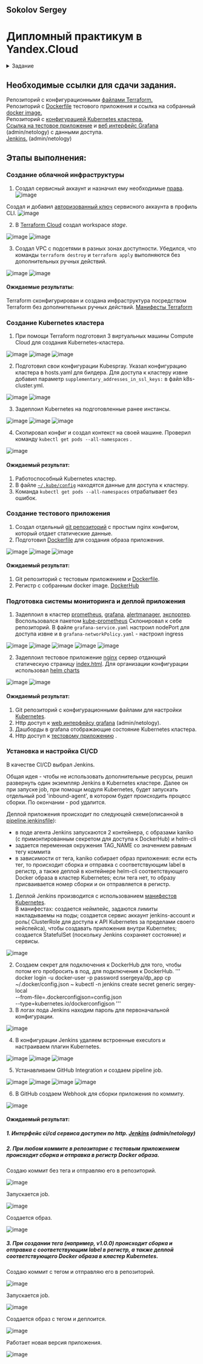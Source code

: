 ## Sokolov Sergey
# Дипломный практикум в Yandex.Cloud
<details><summary> Задание</summary>  
  
  * [Цели:](#цели)
  * [Этапы выполнения:](#этапы-выполнения)
     * [Создание облачной инфраструктуры](#создание-облачной-инфраструктуры)
     * [Создание Kubernetes кластера](#создание-kubernetes-кластера)
     * [Создание тестового приложения](#создание-тестового-приложения)
     * [Подготовка cистемы мониторинга и деплой приложения](#подготовка-cистемы-мониторинга-и-деплой-приложения)
     * [Установка и настройка CI/CD](#установка-и-настройка-cicd)
  * [Что необходимо для сдачи задания?](#что-необходимо-для-сдачи-задания)
  * [Как правильно задавать вопросы дипломному руководителю?](#как-правильно-задавать-вопросы-дипломному-руководителю)

---
## Цели:

1. Подготовить облачную инфраструктуру на базе облачного провайдера Яндекс.Облако.
2. Запустить и сконфигурировать Kubernetes кластер.
3. Установить и настроить систему мониторинга.
4. Настроить и автоматизировать сборку тестового приложения с использованием Docker-контейнеров.
5. Настроить CI для автоматической сборки и тестирования.
6. Настроить CD для автоматического развёртывания приложения.

---
## Этапы выполнения:


### Создание облачной инфраструктуры

Для начала необходимо подготовить облачную инфраструктуру в ЯО при помощи [Terraform](https://www.terraform.io/).

Особенности выполнения:

- Бюджет купона ограничен, что следует иметь в виду при проектировании инфраструктуры и использовании ресурсов;
- Следует использовать последнюю стабильную версию [Terraform](https://www.terraform.io/).

Предварительная подготовка к установке и запуску Kubernetes кластера.

1. Создайте сервисный аккаунт, который будет в дальнейшем использоваться Terraform для работы с инфраструктурой с необходимыми и достаточными правами. Не стоит использовать права суперпользователя
2. Подготовьте [backend](https://www.terraform.io/docs/language/settings/backends/index.html) для Terraform:  
   а. Рекомендуемый вариант: [Terraform Cloud](https://app.terraform.io/)  
   б. Альтернативный вариант: S3 bucket в созданном ЯО аккаунте
3. Настройте [workspaces](https://www.terraform.io/docs/language/state/workspaces.html)  
   а. Рекомендуемый вариант: создайте два workspace: *stage* и *prod*. В случае выбора этого варианта все последующие шаги должны учитывать факт существования нескольких workspace.  
   б. Альтернативный вариант: используйте один workspace, назвав его *stage*. Пожалуйста, не используйте workspace, создаваемый Terraform-ом по-умолчанию (*default*).
4. Создайте VPC с подсетями в разных зонах доступности.
5. Убедитесь, что теперь вы можете выполнить команды `terraform destroy` и `terraform apply` без дополнительных ручных действий.
6. В случае использования [Terraform Cloud](https://app.terraform.io/) в качестве [backend](https://www.terraform.io/docs/language/settings/backends/index.html) убедитесь, что применение изменений успешно проходит, используя web-интерфейс Terraform cloud.

Ожидаемые результаты:

1. Terraform сконфигурирован и создание инфраструктуры посредством Terraform возможно без дополнительных ручных действий.
2. Полученная конфигурация инфраструктуры является предварительной, поэтому в ходе дальнейшего выполнения задания возможны изменения.

---
### Создание Kubernetes кластера

На этом этапе необходимо создать [Kubernetes](https://kubernetes.io/ru/docs/concepts/overview/what-is-kubernetes/) кластер на базе предварительно созданной инфраструктуры.   Требуется обеспечить доступ к ресурсам из Интернета.

Это можно сделать двумя способами:

1. Рекомендуемый вариант: самостоятельная установка Kubernetes кластера.  
   а. При помощи Terraform подготовить как минимум 3 виртуальных машины Compute Cloud для создания Kubernetes-кластера. Тип виртуальной машины следует выбрать самостоятельно с учётом требовании к производительности и стоимости. Если в дальнейшем поймете, что необходимо сменить тип инстанса, используйте Terraform для внесения изменений.  
   б. Подготовить [ansible](https://www.ansible.com/) конфигурации, можно воспользоваться, например [Kubespray](https://kubernetes.io/docs/setup/production-environment/tools/kubespray/)  
   в. Задеплоить Kubernetes на подготовленные ранее инстансы, в случае нехватки каких-либо ресурсов вы всегда можете создать их при помощи Terraform.
2. Альтернативный вариант: воспользуйтесь сервисом [Yandex Managed Service for Kubernetes](https://cloud.yandex.ru/services/managed-kubernetes)  
  а. С помощью terraform resource для [kubernetes](https://registry.terraform.io/providers/yandex-cloud/yandex/latest/docs/resources/kubernetes_cluster) создать региональный мастер kubernetes с размещением нод в разных 3 подсетях      
  б. С помощью terraform resource для [kubernetes node group](https://registry.terraform.io/providers/yandex-cloud/yandex/latest/docs/resources/kubernetes_node_group)
  
Ожидаемый результат:

1. Работоспособный Kubernetes кластер.
2. В файле `~/.kube/config` находятся данные для доступа к кластеру.
3. Команда `kubectl get pods --all-namespaces` отрабатывает без ошибок.

---
### Создание тестового приложения

Для перехода к следующему этапу необходимо подготовить тестовое приложение, эмулирующее основное приложение разрабатываемое вашей компанией.

Способ подготовки:

1. Рекомендуемый вариант:  
   а. Создайте отдельный git репозиторий с простым nginx конфигом, который будет отдавать статические данные.  
   б. Подготовьте Dockerfile для создания образа приложения.  
2. Альтернативный вариант:  
   а. Используйте любой другой код, главное, чтобы был самостоятельно создан Dockerfile.

Ожидаемый результат:

1. Git репозиторий с тестовым приложением и Dockerfile.
2. Регистр с собранным docker image. В качестве регистра может быть DockerHub или [Yandex Container Registry](https://cloud.yandex.ru/services/container-registry), созданный также с помощью terraform.

---
### Подготовка cистемы мониторинга и деплой приложения

Уже должны быть готовы конфигурации для автоматического создания облачной инфраструктуры и поднятия Kubernetes кластера.  
Теперь необходимо подготовить конфигурационные файлы для настройки нашего Kubernetes кластера.

Цель:
1. Задеплоить в кластер [prometheus](https://prometheus.io/), [grafana](https://grafana.com/), [alertmanager](https://github.com/prometheus/alertmanager), [экспортер](https://github.com/prometheus/node_exporter) основных метрик Kubernetes.
2. Задеплоить тестовое приложение, например, [nginx](https://www.nginx.com/) сервер отдающий статическую страницу.

Рекомендуемый способ выполнения:
1. Воспользовать пакетом [kube-prometheus](https://github.com/prometheus-operator/kube-prometheus), который уже включает в себя [Kubernetes оператор](https://operatorhub.io/) для [grafana](https://grafana.com/), [prometheus](https://prometheus.io/), [alertmanager](https://github.com/prometheus/alertmanager) и [node_exporter](https://github.com/prometheus/node_exporter). При желании можете собрать все эти приложения отдельно.
2. Для организации конфигурации использовать [qbec](https://qbec.io/), основанный на [jsonnet](https://jsonnet.org/). Обратите внимание на имеющиеся функции для интеграции helm конфигов и [helm charts](https://helm.sh/)
3. Если на первом этапе вы не воспользовались [Terraform Cloud](https://app.terraform.io/), то задеплойте в кластер [atlantis](https://www.runatlantis.io/) для отслеживания изменений инфраструктуры.

Альтернативный вариант:
1. Для организации конфигурации можно использовать [helm charts](https://helm.sh/)

Ожидаемый результат:
1. Git репозиторий с конфигурационными файлами для настройки Kubernetes.
2. Http доступ к web интерфейсу grafana.
3. Дашборды в grafana отображающие состояние Kubernetes кластера.
4. Http доступ к тестовому приложению.

---
### Установка и настройка CI/CD

Осталось настроить ci/cd систему для автоматической сборки docker image и деплоя приложения при изменении кода.

Цель:

1. Автоматическая сборка docker образа при коммите в репозиторий с тестовым приложением.
2. Автоматический деплой нового docker образа.

Можно использовать [teamcity](https://www.jetbrains.com/ru-ru/teamcity/), [jenkins](https://www.jenkins.io/) либо [gitlab ci](https://about.gitlab.com/stages-devops-lifecycle/continuous-integration/)

Ожидаемый результат:

1. Интерфейс ci/cd сервиса доступен по http.
2. При любом коммите в репозиторие с тестовым приложением происходит сборка и отправка в регистр Docker образа.
3. При создании тега (например, v1.0.0) происходит сборка и отправка с соответствующим label в регистр, а также деплой соответствующего Docker образа в кластер Kubernetes.

---
## Что необходимо для сдачи задания?

1. Репозиторий с конфигурационными файлами Terraform и готовность продемонстрировать создание всех ресурсов с нуля.
2. Пример pull request с комментариями созданными atlantis'ом или снимки экрана из Terraform Cloud.
3. Репозиторий с конфигурацией ansible, если был выбран способ создания Kubernetes кластера при помощи ansible.
4. Репозиторий с Dockerfile тестового приложения и ссылка на собранный docker image.
5. Репозиторий с конфигурацией Kubernetes кластера.
6. Ссылка на тестовое приложение и веб интерфейс Grafana с данными доступа.
7. Все репозитории рекомендуется хранить на одном ресурсе (github, gitlab)

---
## Как правильно задавать вопросы дипломному руководителю?

Что поможет решить большинство частых проблем:

1. Попробовать найти ответ сначала самостоятельно в интернете или в 
  материалах курса и ДЗ и только после этого спрашивать у дипломного 
  руководителя. Скилл поиска ответов пригодится вам в профессиональной 
  деятельности.
2. Если вопросов больше одного, то присылайте их в виде нумерованного 
  списка. Так дипломному руководителю будет проще отвечать на каждый из 
  них.
3. При необходимости прикрепите к вопросу скриншоты и стрелочкой 
  покажите, где не получается.

Что может стать источником проблем:

1. Вопросы вида «Ничего не работает. Не запускается. Всё сломалось». 
  Дипломный руководитель не сможет ответить на такой вопрос без 
  дополнительных уточнений. Цените своё время и время других.
2. Откладывание выполнения курсового проекта на последний момент.
3. Ожидание моментального ответа на свой вопрос. Дипломные руководители работающие разработчики, которые занимаются, кроме преподавания, 
  своими проектами. Их время ограничено, поэтому постарайтесь задавать правильные вопросы, чтобы получать быстрые ответы :)  
</details>

## Необходимые ссылки для сдачи задания.

Репозиторий с конфигурационными [файлами Terraform.](https://github.com/SSergeyA/diplom-n/tree/main/terraform)  
Репозиторий с [Dockerfile](https://github.com/SSergeyA/dp_app/blob/main/Dockerfile) тестового приложения и ссылка на собранный [docker image.](https://hub.docker.com/r/ssergeya/dp_app/tags)  
Репозиторий с [конфигурацией Kubernetes кластера.](https://github.com/SSergeyA/diplom-n/tree/main/Kubernetes)  
[Ссылка на тестовое приложение](http://130.193.38.198:30033/) и [веб интерфейс Grafana](http://130.193.38.198:30003) (admin/netology) с данными доступа.  
[Jenkins.](http://130.193.38.198:32000) (admin/netology)  
    

## Этапы выполнения:
### Создание облачной инфраструктуры
1. Создал сервисный аккаунт и назначил ему необходимые [права](https://cloud.yandex.ru/docs/iam/concepts/access-control/roles).
 ![image](https://user-images.githubusercontent.com/93119897/225690778-659600e3-cc69-4eec-86d7-73e26971bd48.png)   
 
 Создал и добавил [авторизованный ключ](https://cloud.yandex.ru/docs/cli/operations/authentication/service-account) сервисного аккаунта в профиль CLI.
![image](https://user-images.githubusercontent.com/93119897/225693442-977cd46f-21eb-47aa-9b0c-6a4f1856c2b7.png)  

2. В  [Terraform Cloud](https://app.terraform.io/app/SSergeyA/workspaces/stage) создал workspace *stage*.  

![image](https://user-images.githubusercontent.com/93119897/228467028-a2cdfcfe-dd1a-4852-b4d0-74ffe82af75c.png)
![image](https://user-images.githubusercontent.com/93119897/228473129-7df3bdb7-758d-44bf-be67-e59483344629.png)

3. Создал VPC с подсетями в разных зонах доступности. Убедился, что  команды `terraform destroy` и `terraform apply` выполняются без дополнительных ручных действий.  

![image](https://user-images.githubusercontent.com/93119897/228467743-29c0a2cd-d805-401a-a2fe-1c6f1b6a8bb9.png)
![image](https://user-images.githubusercontent.com/93119897/228467785-0022ac3b-93ba-420c-b291-859ff8791228.png)


#### Ожидаемые результаты:

Terraform сконфигурирован и создана инфраструктура посредством Terraform без дополнительных ручных действий. [Манифесты Terraform](https://github.com/SSergeyA/diplom-n/tree/main/terraform)  

### Создание Kubernetes кластера

1. При помощи Terraform подготовил 3 виртуальных машины Compute Cloud для создания Kubernetes-кластера.  

![image](https://user-images.githubusercontent.com/93119897/228468627-622cd797-f839-4c13-acdf-679f46b6e66a.png)
![image](https://user-images.githubusercontent.com/93119897/228468744-8e8bf8a4-61fc-451b-b1d5-19d27576c80c.png)
![image](https://user-images.githubusercontent.com/93119897/228468553-dfe93528-d7ac-491d-b0ce-7d20c1fbc29c.png)

2. Подготовил свои конфигурации Kubespray.  Указал конфигурацию кластера в hosts.yaml для билдера. Для доступа к кластеру извне добавил параметр
`supplementary_addresses_in_ssl_keys:` в файл k8s-cluster.yml.  

![image](https://user-images.githubusercontent.com/93119897/228469277-7833dfd8-e46a-47f9-a7d7-d3fa065b29f2.png)
![image](https://user-images.githubusercontent.com/93119897/228470191-4f26f986-4e2b-4910-9264-1370772cad66.png)  

3. Задеплоил Kubernetes на подготовленные ранее инстансы.  

![image](https://user-images.githubusercontent.com/93119897/228470492-6859a195-1892-40cc-bc5a-76fad96d087e.png)
![image](https://user-images.githubusercontent.com/93119897/228470591-0b582a25-ad11-43d3-9093-8ba6fdc509a7.png)
![image](https://user-images.githubusercontent.com/93119897/228470740-d37f89f8-c121-483a-9a57-c94aae2903fd.png)  

4. Скопировал конфиг и создал контекст на своей машине. Проверил команду `kubectl get pods --all-namespaces` .

![image](https://user-images.githubusercontent.com/93119897/228471132-cc6179b7-7261-46b4-b787-0ac859e4278d.png)


  
#### Ожидаемый результат:

1. Работоспособный Kubernetes кластер.
2. В файле [`~/.kube/config`](https://github.com/SSergeyA/diplom-n/blob/main/Kubernetes/config)  находятся данные для доступа к кластеру. 
3. Команда `kubectl get pods --all-namespaces` отрабатывает без ошибок.
### Создание тестового приложения

1. Создал отдельный [git репозиторий](https://github.com/SSergeyA/dp_app/) с простым nginx конфигом, который отдает статические данные.  
2. Подготовил  [Dockerfile](https://github.com/SSergeyA/dp_app/blob/main/Dockerfile) для создания образа приложения.  

![image](https://user-images.githubusercontent.com/93119897/228477958-8403596a-91f1-40b2-8401-41b3d71235c7.png)
![image](https://user-images.githubusercontent.com/93119897/228478013-bd2a1907-dd63-4407-9313-8dda0cf053df.png)
![image](https://user-images.githubusercontent.com/93119897/228478129-be12ef9a-59ab-4114-b3c2-5433cd20b615.png)

#### Ожидаемый результат:

1. Git репозиторий с тестовым приложением и [Dockerfile](https://github.com/SSergeyA/dp_app/blob/main/Dockerfile).
2. Регистр с собранным docker image.  [DockerHub](https://hub.docker.com/r/ssergeya/dp_app/tags)

### Подготовка cистемы мониторинга и деплой приложения

1. Задеплоил в кластер [prometheus](https://prometheus.io/), [grafana](https://grafana.com/), [alertmanager](https://github.com/prometheus/alertmanager), [экспортер](https://github.com/prometheus/node_exporter). Воспользовался пакетом [kube-prometheus](https://github.com/prometheus-operator/kube-prometheus)
Склонировал к себе репозиторий. В файле `grafana-service.yaml` настроил  nodePort для доступа извне и в `grafana-networkPolicy.yaml` - настроил ingress  

![image](https://user-images.githubusercontent.com/93119897/228479672-b573dfdb-c901-4ecb-81f0-2119bf415014.png)
![image](https://user-images.githubusercontent.com/93119897/228480988-2905c1d8-65c0-4c4e-929a-79552ea78e13.png)
![image](https://user-images.githubusercontent.com/93119897/228481433-e7ac1788-3e9e-4842-8f56-693887c2963b.png)
![image](https://user-images.githubusercontent.com/93119897/228484321-981dcbce-78f0-4672-9bd3-1c435cf90f46.png)
![image](https://user-images.githubusercontent.com/93119897/228494875-8414829b-7a87-4775-b885-1f6b681290f6.png)

2. Задеплоил тестовое приложение [nginx](https://www.nginx.com/) сервер отдающий статическую страницу [index.html](https://github.com/SSergeyA/dp_app/blob/main/index.html). Для организации конфигурации использовал [helm charts](https://github.com/SSergeyA/dp_app/tree/main/dp_app_helm)  

![image](https://user-images.githubusercontent.com/93119897/228486631-196935fb-ef8f-49ec-a54c-fa476a49d500.png)
![image](https://user-images.githubusercontent.com/93119897/228486697-50561e6c-69fe-43cc-a723-ce6ead9d408a.png)

#### Ожидаемый результат:
1. Git репозиторий с конфигурационными файлами для настройки [Kubernetes](https://github.com/SSergeyA/diplom-n/tree/main/Kubernetes).
2. Http доступ к [web интерфейсу grafana](http://130.193.38.198:30003) (admin/netology).
3. Дашборды в grafana отображающие состояние Kubernetes кластера.
4. Http доступ к [тестовому приложению](http://130.193.38.198:30033/) .

### Установка и настройка CI/CD

В качестве CI/CD выбрал Jenkins. 

Общая идея - чтобы не использовать дополнительные ресурсы, решил развернуть один экземпляр Jenkins в  Kubernetes кластере. Далее он при запуске job, при помощи модуля Kubernetes, будет запускать отдельный pod 'inbound-agent', в котором будет происходить процесс сборки. По окончании - pod удалится.

Деплой приложения происходит по следующей схеме(описанной в [pipeline.jenkinsfile](https://github.com/SSergeyA/dp_app/blob/main/pipeline.jenkinsfile)):
  - в поде агента Jenkins запускаются 2 контейнера, с образами kaniko (с примонтированным секретом для доступа к DockerHub) и helm-cli
  - задается переменная окружения TAG_NAME со значением равным тегу коммита
  - в зависимости от тега, kaniko собирает образ приложения: если есть тег, то происходит сборка и отправка с соответствующим label в регистр, а также деплой в контейнере helm-cli соответствующего Docker образа в кластер Kubernetes; если тега нет, то образу присваивается номер сборки и  он отправляется в регистр.
   
1. Деплой Jenkins производится с использованием [манифестов Kubernetes](https://github.com/SSergeyA/diplom-n/tree/main/Kubernetes/jenkins).  
В манифестах: создается неймпейс, задаются лимиты накладываемы на поды; создается сервис аккаунт jenkins-account и роль( ClusterRole для доступа к API  Kubernetes за пределами своего нейспейса), чтобы создавать приложения внутри Kubernetes; создается StatefulSet (поскольку Jenkins сохраняет состояние) и сервисы.  
 
![image](https://user-images.githubusercontent.com/93119897/228502909-5b0bc0de-e4b1-4bfc-b2d4-057fc69bc8e0.png)

2. Создаем секрет для подключения к DockerHub для того, чтобы потом его пробросить в под, для подключения к DockerHub.
'''
docker login -u docker-user -p password ssergeya/dp_app
cp ~/.docker/config.json ~
kubectl -n jenkins create secret generic sergey-local \
--from-file=.dockerconfigjson=config.json \
--type=kubernetes.io/dockerconfigjson
'''
3. В логах пода Jenkins находим пароль для первоначальной конфигурации.  

![image](https://user-images.githubusercontent.com/93119897/228522168-d8e8ca95-33a6-4b20-96d4-9db65c2ca44d.png)  

4. В конфигурации Jenkins удаляем встроенные executors и настраиваем плагин Kubernetes.  

![image](https://user-images.githubusercontent.com/93119897/228523670-26eed341-252e-4e60-9a53-af84625e4907.png)
![image](https://user-images.githubusercontent.com/93119897/228523715-b92ece6c-eddf-401f-891a-b915579300d1.png)
![image](https://user-images.githubusercontent.com/93119897/228523746-171b457e-534f-4ee2-a944-bc6591091566.png)

5. Устанавливаем GitHub Integration и создаем pipeline job.   

![image](https://user-images.githubusercontent.com/93119897/228533511-455ebd8a-e7cf-4076-8478-5b3ba7c40968.png)
![image](https://user-images.githubusercontent.com/93119897/228533652-cfce6545-b583-48ab-a2ea-145e40739f02.png)
![image](https://user-images.githubusercontent.com/93119897/228533537-31f6c9ba-a096-4867-b7a4-b017a351b759.png)
![image](https://user-images.githubusercontent.com/93119897/228533743-6725fbac-4fad-4147-85f7-b46e3657f83a.png)

6. В GitHub создаем Webhook для сборки приложения по коммиту.  

![image](https://user-images.githubusercontent.com/93119897/228533428-8637cfd2-b6d8-416d-8838-2945f465547a.png)

#### Ожидаемый результат:

##### 1. Интерфейс ci/cd сервиса доступен по http.  [Jenkins](http://130.193.38.198:32000) (admin/netology)
##### 2. При любом коммите в репозиторие с тестовым приложением происходит сборка и отправка в регистр Docker образа.  

 Создаю коммит без тега и отправляю его в репозиторий.   
 
![image](https://user-images.githubusercontent.com/93119897/228536764-e976bcaf-3c70-4f9a-8cce-2b4c8966cf6f.png)

Запускается job.  

![image](https://user-images.githubusercontent.com/93119897/228536972-a899f5bc-3e19-41f5-b4cf-5a7686dc5b11.png)  

Создается образ.  

![image](https://user-images.githubusercontent.com/93119897/228537143-0f1e39fe-7ed1-4aa9-940b-c45370dccbfc.png) 

##### 3. При создании тега (например, v1.0.0) происходит сборка и отправка с соответствующим label в регистр, а также деплой соответствующего Docker образа в кластер Kubernetes.  

Создаю коммит с тегом и отправляю его в репозиторий.  

![image](https://user-images.githubusercontent.com/93119897/228537781-e17ebe87-3c68-459c-abb2-03aabeffdd52.png)  

Запускается job.  

![image](https://user-images.githubusercontent.com/93119897/228537894-e379e3fa-215b-4f28-bde3-a0f1bc2f40a2.png)  

Создается образ с тегом и деплоится.  

![image](https://user-images.githubusercontent.com/93119897/228538030-b4e41544-38bb-4db7-8df1-2f20c6c91a57.png)  

Работает новая версия приложения.  

![image](https://user-images.githubusercontent.com/93119897/228538181-2854fa57-426c-4aa8-ac44-53e2ed95862e.png)


